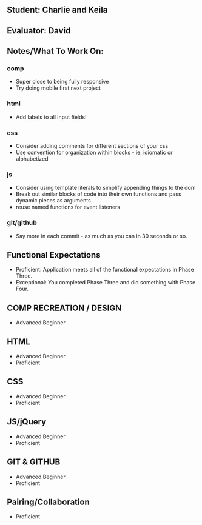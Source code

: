 ## Student: Charlie and Keila
## Evaluator: David
## Notes/What To Work On:

### comp
* Super close to being fully responsive
* Try doing mobile first next project

### html
* Add labels to all input fields!

### css
* Consider adding comments for different sections of your css
* Use convention for organization within blocks - ie. idiomatic or alphabetized

### js
* Consider using template literals to simplify appending things to the dom
* Break out similar blocks of code into their own functions and pass dynamic pieces as arguments
* reuse named functions for event listeners

### git/github
* Say more in each commit - as much as you can in 30 seconds or so.

## Functional Expectations

* Proficient: Application meets all of the functional expectations in Phase Three.
* Exceptional: You completed Phase Three and did something with Phase Four.

## COMP RECREATION / DESIGN

* Advanced Beginner  

## HTML

* Advanced Beginner  
* Proficient  

## CSS

* Advanced Beginner  
* Proficient  


## JS/jQuery

* Advanced Beginner  
* Proficient  


## GIT & GITHUB

* Advanced Beginner  
* Proficient  

## Pairing/Collaboration

* Proficient  
